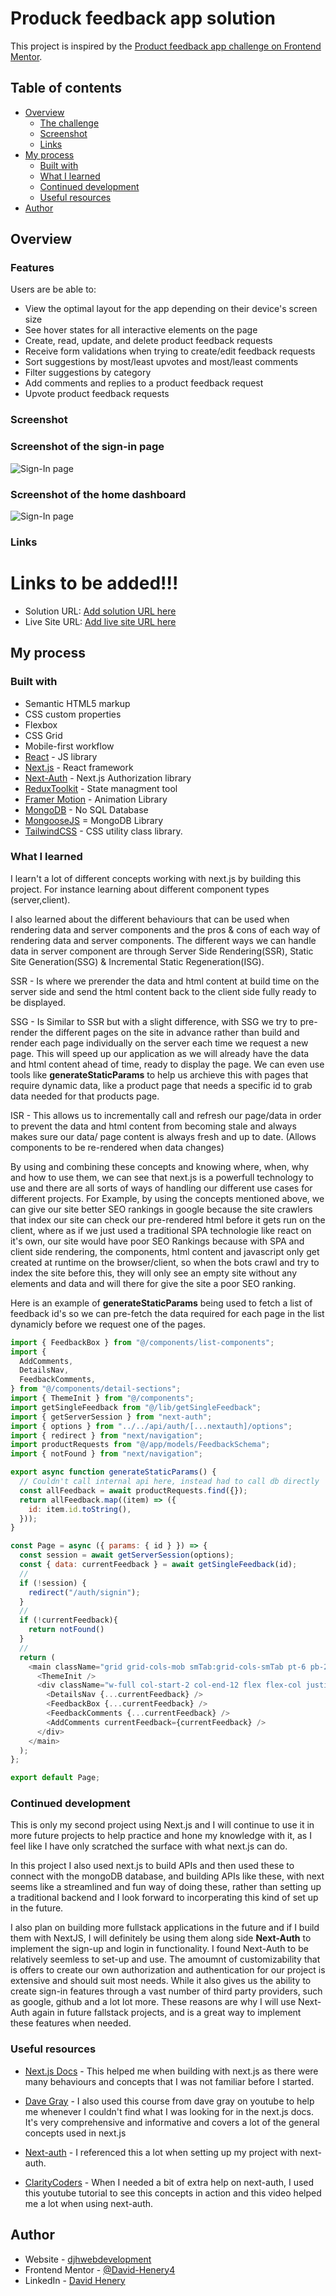 # Produck feedback app solution

This project is inspired by the [Product feedback app challenge on Frontend Mentor](https://www.frontendmentor.io/challenges/product-feedback-app-wbvUYqjR6).

## Table of contents

- [Overview](#overview)
  - [The challenge](#the-challenge)
  - [Screenshot](#screenshot)
  - [Links](#links)
- [My process](#my-process)
  - [Built with](#built-with)
  - [What I learned](#what-i-learned)
  - [Continued development](#continued-development)
  - [Useful resources](#useful-resources)
- [Author](#author)


## Overview

### Features

Users are be able to:

- View the optimal layout for the app depending on their device's screen size
- See hover states for all interactive elements on the page
- Create, read, update, and delete product feedback requests
- Receive form validations when trying to create/edit feedback requests
- Sort suggestions by most/least upvotes and most/least comments
- Filter suggestions by category
- Add comments and replies to a product feedback request
- Upvote product feedback requests


### Screenshot

### Screenshot of the sign-in page
![Sign-In page](./public/assets/screenshots/localhost_3000_auth_signin.png)

### Screenshot of the home dashboard
![Sign-In page](./public/assets/screenshots/home-dashboard-screnshot-2.png)


### Links

# Links to be added!!!
- Solution URL: [Add solution URL here](https://your-solution-url.com)
- Live Site URL: [Add live site URL here](https://your-live-site-url.com)

## My process

### Built with

- Semantic HTML5 markup
- CSS custom properties
- Flexbox
- CSS Grid
- Mobile-first workflow
- [React](https://reactjs.org/) - JS library
- [Next.js](https://nextjs.org/) - React framework
- [Next-Auth](https://next-auth.js.org) - Next.js Authorization library
- [ReduxToolkit](https://nextjs.org/) - State managment tool
- [Framer Motion](https://www.framer.com/motion) - Animation Library
- [MongoDB](https://www.mongodb.com) - No SQL Database
- [MongooseJS](https://mongoosejs.com) = MongoDB Library
- [TailwindCSS](https://tailwindcss.com) - CSS utility class library.


### What I learned

I learn't a lot of different concepts working with next.js by building this project. For instance learning about different component types (server,client). 

I also learned about the different behaviours that can be used when rendering data and server components and the pros & cons of each way of rendering data and server components. The different ways we can handle data in server component are through Server Side Rendering(SSR), Static Site Generation(SSG) & Incremental Static Regeneration(ISG).

SSR - Is where we prerender the data and html content at build time on the server side and send the html content back to the client side fully ready to be displayed.

SSG - Is Similar to SSR but with a slight difference, with SSG we try to pre-render the different pages on the site in advance rather than build and render each page individually on the server each time we request a new page. This will speed up our application as we will already have the data and html content ahead of time, ready to display the page. We can even use tools like **generateStaticParams** to help us archieve this with pages that require dynamic data, like a product page that needs a specific id to grab data needed for that products page.

ISR - This allows us to incrementally call and refresh our page/data in order to prevent the data and html content from becoming stale and always makes sure our data/ page content is always fresh and up to date. (Allows components to be re-rendered when data changes)

By using and combining these concepts and knowing where, when, why and how to use them, we can see that next.js is a powerfull technology to use and there are all sorts of ways of handling our different use cases for different projects. For Example, by using the concepts mentioned above, we can give our site better SEO rankings in google because the site crawlers that index our site can check our pre-rendered html before it gets run on the client, where as if we just used a traditional SPA technologie like react on it's own, our site would have poor SEO Rankings because with SPA and client side rendering, the components, html content and javascript only get created at runtime on the browser/client, so when the bots crawl and try to index the site before this, they will only see an empty site without any elements and data and will there for give the site a poor SEO ranking.

Here is an example of **generateStaticParams** being used to fetch a list of feedback id's so we can pre-fetch the data required for each page in the list dynamicly before we request one of the pages.

```js
import { FeedbackBox } from "@/components/list-components";
import {
  AddComments,
  DetailsNav,
  FeedbackComments,
} from "@/components/detail-sections";
import { ThemeInit } from "@/components";
import getSingleFeedback from "@/lib/getSingleFeedback";
import { getServerSession } from "next-auth";
import { options } from "../../api/auth/[...nextauth]/options";
import { redirect } from "next/navigation";
import productRequests from "@/app/models/FeedbackSchema";
import { notFound } from "next/navigation";

export async function generateStaticParams() {
  // Couldn't call internal api here, instead had to call db directly
  const allFeedback = await productRequests.find({});
  return allFeedback.map((item) => ({
    id: item.id.toString(),
  }));
}

const Page = async ({ params: { id } }) => {
  const session = await getServerSession(options);
  const { data: currentFeedback } = await getSingleFeedback(id);
  //
  if (!session) {
    redirect("/auth/signin");
  }
  //
  if (!currentFeedback){
    return notFound()
  }
  //
  return (
    <main className="grid grid-cols-mob smTab:grid-cols-smTab pt-6 pb-20 lgTab:pt-14 lgTab:pb-32 lap:pt-20">
      <ThemeInit />
      <div className="w-full col-start-2 col-end-12 flex flex-col justify-start items-center gap-6 max-w-[730px] mx-auto">
        <DetailsNav {...currentFeedback} />
        <FeedbackBox {...currentFeedback} />
        <FeedbackComments {...currentFeedback} />
        <AddComments currentFeedback={currentFeedback} />
      </div>
    </main>
  );
};

export default Page;
```

### Continued development

This is only my second project using Next.js and I will continue to use it in more future projects to help practice and hone my knowledge with it, as I feel like I have only scratched the surface with what next.js can do.

In this project I also used next.js to build APIs and then used these to connect with the mongoDB database, and building APIs like these, with next seems like a streamlined and fun way of doing these, rather than setting up a traditional backend and I look forward to incorperating this kind of set up in the future.

I also plan on building more fullstack applications in the future and if I build them with NextJS, I will definitely be using them along side **Next-Auth** to implement the sign-up and login in functionality. I found Next-Auth to be relatively seemless to set-up and use. The amoumnt of customizability that is offers to create our own authorization and authentication for our project is extensive and should suit most needs. While it also gives us the ability to create sign-in features through a vast number of third party providers, such as google, github and a lot lot more. These reasons are why I will use Next-Auth again in future fallstack projects, and is a great way to implement these features when needed.

### Useful resources

- [Next.js Docs](https://nextjs.org/docs) - This helped me when building with next.js as there were many behaviours and concepts that I was not familiar before I started.

- [Dave Gray](https://www.youtube.com/playlist?list=PL0Zuz27SZ-6Pk-QJIdGd1tGZEzy9RTgtj) - I also used this course from dave gray on youtube to help me whenever I couldn't find what I was looking for in the next.js docs. It's very comprehensive and informative and covers a lot of the general concepts used in next.js 

- [Next-auth](https://next-auth.js.org/getting-started/introduction) - I referenced this a lot when setting up my project with next-auth.

- [ClarityCoders](https://www.youtube.com/watch?v=V6w64-_X9QU) - When I needed a bit of extra help on next-auth, I used this youtube tutorial to see this concepts in action and this video helped me a lot when using next-auth.

## Author

- Website - [djhwebdevelopment](https://www.djhwebdevelopment.com)
- Frontend Mentor - [@David-Henery4](https://www.frontendmentor.io/profile/David-Henery4)
- LinkedIn - [David Henery](https://www.linkedin.com/in/david-henery-725458241)



